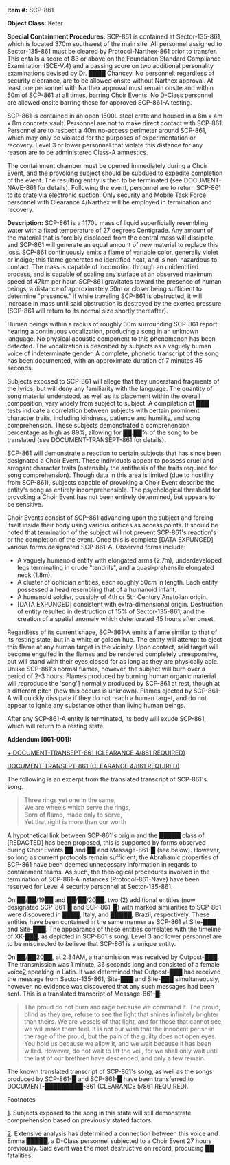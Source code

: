 **Item #:** SCP-861

**Object Class:** Keter

**Special Containment Procedures:** SCP-861 is contained at Sector-135-861, which is located 370m southwest of the main site. All personnel assigned to Sector-135-861 must be cleared by Protocol-Narthex-861 prior to transfer. This entails a score of 83 or above on the Foundation Standard Compliance Examination (SCE-V.4) and a passing score on two additional personality examinations devised by Dr. ████ Chancey. No personnel, regardless of security clearance, are to be allowed onsite without Narthex approval. At least one personnel with Narthex approval must remain onsite and within 50m of SCP-861 at all times, barring Choir Events. No D-Class personnel are allowed onsite barring those for approved SCP-861-A testing.

SCP-861 is contained in an open 1500L steel crate and housed in a 8m x 4m x 8m concrete vault. Personnel are not to make direct contact with SCP-861. Personnel are to respect a 40m no-access perimeter around SCP-861, which may only be violated for the purposes of experimentation or recovery. Level 3 or lower personnel that violate this distance for any reason are to be administered Class-A amnestics.

The containment chamber must be opened immediately during a Choir Event, and the provoking subject should be subdued to expedite completion of the event. The resulting entity is then to be terminated (see DOCUMENT-NAVE-861 for details). Following the event, personnel are to return SCP-861 to its crate via electronic suction. Only security and Mobile Task Force personnel with Clearance 4/Narthex will be employed in termination and recovery.

**Description:** SCP-861 is a 1170L mass of liquid superficially resembling water with a fixed temperature of 27 degrees Centigrade. Any amount of the material that is forcibly displaced from the central mass will dissipate, and SCP-861 will generate an equal amount of new material to replace this loss. SCP-861 continuously emits a flame of variable color, generally violet or indigo; this flame generates no identified heat, and is non-hazardous to contact. The mass is capable of locomotion through an unidentified process, and is capable of scaling any surface at an observed maximum speed of 47km per hour. SCP-861 gravitates toward the presence of human beings, a distance of approximately 50m or closer being sufficient to determine "presence." If while traveling SCP-861 is obstructed, it will increase in mass until said obstruction is destroyed by the exerted pressure (SCP-861 will return to its normal size shortly thereafter).

Human beings within a radius of roughly 30m surrounding SCP-861 report hearing a continuous vocalization, producing a song in an unknown language. No physical acoustic component to this phenomenon has been detected. The vocalization is described by subjects as a vaguely human voice of indeterminate gender. A complete, phonetic transcript of the song has been documented, with an approximate duration of 7 minutes 45 seconds.

Subjects exposed to SCP-861 will allege that they understand fragments of the lyrics, but will deny any familiarity with the language. The quantity of song material understood, as well as its placement within the overall composition, vary widely from subject to subject. A compilation of ███ tests indicate a correlation between subjects with certain prominent character traits, including kindness, patience and humility, and song comprehension. These subjects demonstrated a comprehension percentage as high as 89%, allowing for ██.██% of the song to be translated (see DOCUMENT-TRANSEPT-861 for details).

SCP-861 will demonstrate a reaction to certain subjects that has since been designated a Choir Event. These individuals appear to possess cruel and arrogant character traits (ostensibly the antithesis of the traits required for song comprehension). Though data in this area is limited (due to hostility from SCP-861), subjects capable of provoking a Choir Event describe the entity's song as entirely incomprehensible. The psychological threshold for provoking a Choir Event has not been entirely determined, but appears to be sensitive.

Choir Events consist of SCP-861 advancing upon the subject and forcing itself inside their body using various orifices as access points. It should be noted that termination of the subject will not prevent SCP-861's reaction's or the completion of the event. Once this is complete \[DATA EXPUNGED\] various forms designated SCP-861-A. Observed forms include:

*   A vaguely humanoid entity with elongated arms (2.7m), underdeveloped legs terminating in crude "tendrils", and a quasi-prehensile elongated neck (1.8m).
*   A cluster of ophidian entities, each roughly 50cm in length. Each entity possessed a head resembling that of a humanoid infant.
*   A humanoid soldier, possibly of 4th or 5th Century Anatolian origin.
*   \[DATA EXPUNGED\] consistent with extra-dimensional origin. Destruction of entity resulted in destruction of 15% of Sector-135-861, and the creation of a spatial anomaly which deteriorated 45 hours after onset.

Regardless of its current shape, SCP-861-A emits a flame similar to that of its resting state, but in a white or golden hue. The entity will attempt to eject this flame at any human target in the vicinity. Upon contact, said target will become engulfed in the flames and be rendered completely unresponsive, but will stand with their eyes closed for as long as they are physically able. Unlike SCP-861's normal flames, however, the subject will burn over a period of 2-3 hours. Flames produced by burning human organic material will reproduce the 'song'[1](javascript:;) normally produced by SCP-861 at rest, though at a different pitch (how this occurs is unknown). Flames ejected by SCP-861-A will quickly dissipate if they do not reach a human target, and do not appear to ignite any substance other than living human beings.

After any SCP-861-A entity is terminated, its body will exude SCP-861, which will return to a resting state.

**Addendum \[861-001\]:**

[+ DOCUMENT-TRANSEPT-861 (CLEARANCE 4/861 REQUIRED)](javascript:;)

 [DOCUMENT-TRANSEPT-861 (CLEARANCE 4/861 REQUIRED)](javascript:;)

The following is an excerpt from the translated transcript of SCP-861's song.

> Three rings yet one in the same,  
> We are wheels which serve the rings,  
> Born of flame, made only to serve,  
> Yet that right is more than our worth

A hypothetical link between SCP-861's origin and the █████ class of \[REDACTED\] has been proposed, this is supported by forms observed during Choir Events ██ and ██ and Message-861-█ (see below). However, so long as current protocols remain sufficient, the Abrahamic properties of SCP-861 have been deemed unnecessary information in regards to containment teams. As such, the theological procedures involved in the termination of SCP-861-A instances (Protocol-861-Nave) have been reserved for Level 4 security personnel at Sector-135-861.

On ██/██/19██ and ██/██/20██, two (2) additional entities (now designated SCP-861-█ and SCP-861-█) with marked similarities to SCP-861 were discovered in ████, Italy, and █████, Brazil, respectively. These entities have been contained in the same manner as SCP-861 at Site-███ and Site-███. The appearance of these entities correlates with the timeline of XK-███, as depicted in SCP-861's song. Level 3 and lower personnel are to be misdirected to believe that SCP-861 is a unique entity.

On ██/██20██, at 2:34AM, a transmission was received by Outpost-███. The transmission was 1 minute, 36 seconds long and consisted of a female voice[2](javascript:;) speaking in Latin. It was determined that Outpost-███ had received the message from Sector-135-861, Site-███ and Site-███ simultaneously, however, no evidence was discovered that any such messages had been sent. This is a translated transcript of Message-861-█:

> The proud do not burn and rage because we command it. The proud, blind as they are, refuse to see the light that shines infinitely brighter than theirs. We are vessels of that light, and for those that cannot see, we will make them feel. It is not our wish that the innocent perish in the rage of the proud, but the pain of the guilty does not open eyes. You hold us because we allow it, and we wait because it has been willed. However, do not wait to lift the veil, for we shall only wait until the last of our brethren have descended, and only a few remain.

The known translated transcript of SCP-861's song, as well as the songs produced by SCP-861-█ and SCP-861-█ have been transferred to DOCUMENT-█████████-861 (CLEARANCE 5/861 REQUIRED).

Footnotes

[1](javascript:;). Subjects exposed to the song in this state will still demonstrate comprehension based on previously stated factors.

[2](javascript:;). Extensive analysis has determined a connection between this voice and Emma █████, a D-Class personnel subjected to a Choir Event 27 hours previously. Said event was the most destructive on record, producing ██ fatalities.